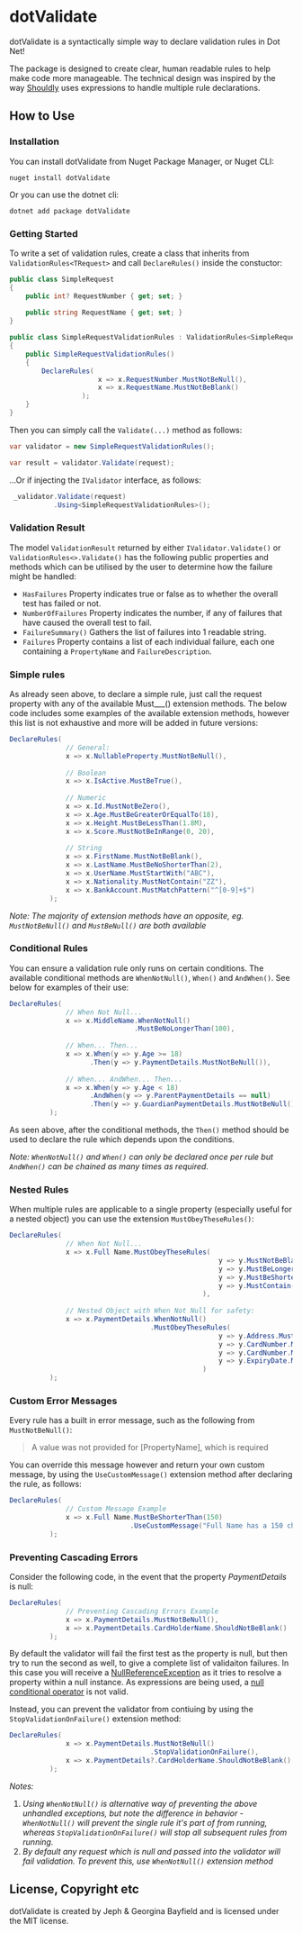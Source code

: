 # dotValidate
dotValidate is a syntactically simple way to declare validation rules in Dot Net!

The package is designed to create clear, human readable rules to help make code more manageable. The technical design was inspired by the way [Shouldly](https://github.com/shouldly/shouldly) uses expressions to handle multiple rule declarations. 

## How to Use

### Installation

You can install dotValidate from Nuget Package Manager, or Nuget CLI:

```cli
nuget install dotValidate
```

Or you can use the dotnet cli:

```cli
dotnet add package dotValidate
```

### Getting Started

To write a set of validation rules, create a class that inherits from `ValidationRules<TRequest>` and call `DeclareRules()` inside the constuctor:

```cs
public class SimpleRequest
{
    public int? RequestNumber { get; set; }
    
    public string RequestName { get; set; }
}

public class SimpleRequestValidationRules : ValidationRules<SimpleRequest>
{
    public SimpleRequestValidationRules()
    {
        DeclareRules(
                      x => x.RequestNumber.MustNotBeNull(),
                      x => x.RequestName.MustNotBeBlank()
                  );
    }
}
```

Then you can simply call the `Validate(...)` method as follows:

```cs
var validator = new SimpleRequestValidationRules();

var result = validator.Validate(request);
```

...Or if injecting the `IValidator` interface, as follows:

```cs
 _validator.Validate(request)
           .Using<SimpleRequestValidationRules>();
```

### Validation Result
The model `ValidationResult` returned by either `IValidator.Validate()` or `ValidationRules<>.Validate()` has the following public properties and methods which can be utilised by the user to determine how the failure might be handled:
 - `HasFailures` Property indicates true or false as to whether the overall test has failed or not.
 - `NumberOfFailures` Property indicates the number, if any of failures that have caused the overall test to fail.
 - `FailureSummary()` Gathers the list of failures into 1 readable string.
 - `Failures` Property contains a list of each individual failure, each one containing a `PropertyName` and `FailureDescription`.

### Simple rules
As already seen above, to declare a simple rule, just call the request property with any of the available Must___() extension methods. The below code includes some examples of the available extension methods, however this list is not exhaustive and more will be added in future versions:

```cs
DeclareRules(
              // General:
              x => x.NullableProperty.MustNotBeNull(),
              
              // Boolean
              x => x.IsActive.MustBeTrue(),
              
              // Numeric
              x => x.Id.MustNotBeZero(),
              x => x.Age.MustBeGreaterOrEqualTo(18),
              x => x.Height.MustBeLessThan(1.8M),
              x => x.Score.MustNotBeInRange(0, 20),
              
              // String
              x => x.FirstName.MustNotBeBlank(),
              x => x.LastName.MustBeNoShorterThan(2),
              x => x.UserName.MustStartWith("ABC"),
              x => x.Nationality.MustNotContain("ZZ"),
              x => x.BankAccount.MustMatchPattern("^[0-9]+$")
          );
```
*Note: The majority of extension methods have an opposite, eg. `MustNotBeNull()` and `MustBeNull()` are both available*

### Conditional Rules
You can ensure a validation rule only runs on certain conditions. The available conditional methods are `WhenNotNull()`, `When()` and `AndWhen()`. See below for examples of their use:

```cs
DeclareRules(
              // When Not Null...
              x => x.MiddleName.WhenNotNull()
                               .MustBeNoLongerThan(100),
              
              // When... Then...
              x => x.When(y => y.Age >= 18)
                    .Then(y => y.PaymentDetails.MustNotBeNull()),
              
              // When... AndWhen... Then...
              x => x.When(y => y.Age < 18)
                    .AndWhen(y => y.ParentPaymentDetails == null)
                    .Then(y => y.GuardianPaymentDetails.MustNotBeNull())
          );
```
As seen above, after the conditional methods, the `Then()` method should be used to declare the rule which depends upon the conditions.

*Note: `WhenNotNull()` and `When()` can only be declared once per rule but `AndWhen()` can be chained as many times as required.*

### Nested Rules
When multiple rules are applicable to a single property (especially useful for a nested object) you can use the extension `MustObeyTheseRules()`:

```cs
DeclareRules(
              // When Not Null...
              x => x.Full Name.MustObeyTheseRules(
                                                    y => y.MustNotBeBlank(),
                                                    y => y.MustBeLongerThan(5),
                                                    y => y.MustBeShorterThan(150),
                                                    y => y.MustContain(" ")
                                                ),
              
              // Nested Object with When Not Null for safety:
              x => x.PaymentDetails.WhenNotNull()
                                   .MustObeyTheseRules(
                                                    y => y.Address.MustNotBeNull().
                                                    y => y.CardNumber.MustBeLongerThan(15),
                                                    y => y.CardNumber.MustBeShorterThan(17),
                                                    y => y.ExpiryDate.MustMatchPattern("^(0[1-9]|1[0-2])\/?([0-9]{4}|[0-9]{2})$")
                                                )
          );
```

### Custom Error Messages
Every rule has a built in error message, such as the following from `MustNotBeNull()`:
>A value was not provided for [PropertyName], which is required

You can override this message however and return your own custom message, by using the `UseCustomMessage()` extension method after declaring the rule, as follows:
```cs
DeclareRules(
              // Custom Message Example
              x => x.Full Name.MustBeShorterThan(150)
                              .UseCustomMessage("Full Name has a 150 character limit")
          );
```

### Preventing Cascading Errors
Consider the following code, in the event that the property *PaymentDetails* is null:
```cs
DeclareRules(
              // Preventing Cascading Errors Example
              x => x.PaymentDetails.MustNotBeNull(),
              x => x.PaymentDetails.CardHolderName.ShouldNotBeBlank()
          );
```
By default the validator will fail the first test as the property is null, but then try to run the second as well, to give a complete list of validaiton failures. In this case you will receive a [NullReferenceException](https://docs.microsoft.com/en-us/dotnet/api/system.nullreferenceexception?view=net-6.0) as it tries to resolve a property within a null instance. As expressions are being used, a [null conditional operator](https://docs.microsoft.com/en-us/dotnet/csharp/language-reference/operators/member-access-operators#null-conditional-operators--and-) is not valid.

Instead, you can prevent the validator from contiuing by using the `StopValidationOnFailure()` extension method:
```cs
DeclareRules(
              x => x.PaymentDetails.MustNotBeNull()
                                   .StopValidationOnFailure(),
              x => x.PaymentDetails?.CardHolderName.ShouldNotBeBlank()
          );
```

*Notes:*
1. *Using `WhenNotNull()` is alternative way of preventing the above unhandled exceptions, but note the difference in behavior - `WhenNotNull()` will prevent the single rule it's part of from running, whereas `StopValidationOnFailure()` will stop all subsequent rules from running.*
2. *By default any request which is null and passed into the validator will fail validation. To prevent this, use `WhenNotNull()` extension method*

## License, Copyright etc
dotValidate is created by Jeph & Georgina Bayfield and is licensed under the MIT license.
